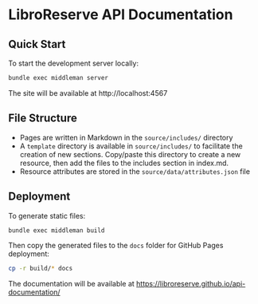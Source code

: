 # LibroReserve API Documentation

## Quick Start

To start the development server locally:

```bash
bundle exec middleman server
```

The site will be available at http://localhost:4567

## File Structure

- Pages are written in Markdown in the `source/includes/` directory
- A `template` directory is available in `source/includes/` to facilitate the creation of new sections. Copy/paste this directory to create a new resource, then add the files to the includes section in index.md.
- Resource attributes are stored in the `source/data/attributes.json` file

## Deployment

To generate static files:

```bash
bundle exec middleman build
```

Then copy the generated files to the `docs` folder for GitHub Pages deployment:

```bash
cp -r build/* docs
```

The documentation will be available at https://libroreserve.github.io/api-documentation/
